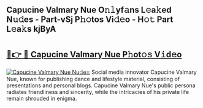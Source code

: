 ## Capucine Valmary Nue O𝚗𝚕yf𝚊ns L𝚎a𝚔ed N𝚞𝚍es - Part-vSj P𝚑𝚘tos Vi𝚍𝚎o - H𝚘𝚝 Part L𝚎a𝚔s kjByA

# <h2><a href="http://kfea0p.oniu.top/?m=Capucine+Valmary+Nue">🔗👉 🔴 Capucine Valmary Nue P𝚑ot𝚘𝚜 V𝚒d𝚎o</a></h2>

[![Capucine Valmary Nue Nu𝚍e𝚜](https://i.imgur.com/0qMVB7G.gif)](http://kfea0p.oniu.top/?m=Capucine+Valmary+Nue)
Social media innovator Capucine Valmary Nue, known for publishing dance and lifestyle material, consisting of presentations and personal blogs. Capucine Valmary Nue's public persona radiates friendliness and sincerity, while the intricacies of his private life remain shrouded in enigma.  
